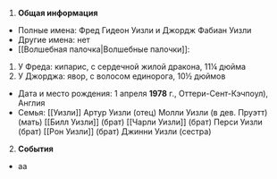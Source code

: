 1. **Общая информация**
 - Полные имена: Фред Гидеон Уизли и Джордж Фабиан Уизли
 - Другие имена: нет
 - [[Волшебная палочка|Волшебные палочки]]:
 1) У Фреда: кипарис, с сердечной жилой дракона, 11¼ дюйма
 2) У Джорджа: явор, с волосом единорога, 10½ дюймов
 - Дата и место рождения: 1 апреля **1978** г., Оттери-Сент-Кэчпоул), Англия
 - Семья: [[Уизли]]
	Артур Уизли (отец)
	Молли Уизли (в дев. Пруэтт) (мать)
	[[Билл Уизли]] (брат)
	[[Чарли Уизли]] (брат)
	Перси Уизли (брат)
	[[Рон Уизли]] (брат)
	Джинни Уизли (сестра)

2. **События**
 - аа